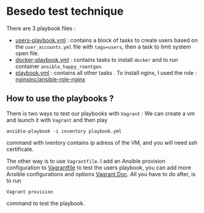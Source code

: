 # Besedo test technique

There are 3 playbook files :
 - [users-playbook.yml](./users-playbook.yml) : contains a block of tasks to create users based on the `user_accounts.yml` file with `tags=users`, then a task to limit system open file.
 - [docker-playbook.yml](./docker-playbook.yml) : contains tasks to install `docker` and to run container `ansible_happy_roentgen`.
 - [playbook.yml](./playbook.yml) : contains all other tasks . To install nginx, I used the role : [nginxinc/ansible-role-nginx](https://github.com/nginxinc/ansible-role-nginx)
 
## How to use the playbooks ? 
There is two ways to test our playbooks with `Vagrant` : We can create a vm and launch it with `Vagrant` and then play 
```
ansible-playbook -i inventory playbook.yml
``` 
command with iventory contains ip adress of the VM, and you will need ssh certificate. 

The other way is to use `Vagrantfile`. I add an Ansible provision configuration to [Vagrantfile](./ansible/Vagrantfile)  to test the users playbook, you can add more Ansible configurations and options [Vagrant Doc](https://www.vagrantup.com/docs/provisioning/ansible#options). All you have to do after, is to run 
```
Vagrant provision
```
command to test the playbook.
